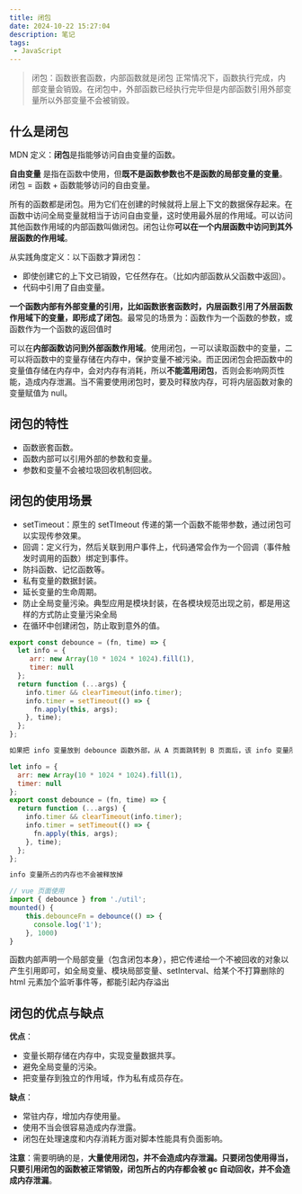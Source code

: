 ```yaml
---
title: 闭包
date: 2024-10-22 15:27:04
description: 笔记
tags:
 - JavaScript
---
```


> 闭包：函数嵌套函数，内部函数就是闭包 正常情况下，函数执行完成，内部变量会销毁。在闭包中，外部函数已经执行完毕但是内部函数引用外部变量所以外部变量不会被销毁。

## 什么是闭包

MDN 定义：**闭包**是指能够访问自由变量的函数。

**自由变量** 是指在函数中使用，但**既不是函数参数也不是函数的局部变量的变量**。闭包 = 函数 + 函数能够访问的自由变量。

所有的函数都是闭包。用为它们在创建的时候就将上层上下文的数据保存起来。在函数中访问全局变量就相当于访问自由变量，这时使用最外层的作用域。可以访问其他函数作用域的内部函数叫做闭包。闭包让你**可以在一个内层函数中访问到其外层函数的作用域**。

从实践角度定义：以下函数才算闭包：

- 即使创建它的上下文已销毁，它任然存在。（比如内部函数从父函数中返回）。
- 代码中引用了自由变量。

**一个函数内部有外部变量的引用，比如函数嵌套函数时，内层函数引用了外层函数作用域下的变量，即形成了闭包**。最常见的场景为：函数作为一个函数的参数，或函数作为一个函数的返回值时

可以在**内部函数访问到外部函数作用域**。使用闭包，一可以读取函数中的变量，二可以将函数中的变量存储在内存中，保护变量不被污染。而正因闭包会把函数中的变量值存储在内存中，会对内存有消耗，所以**不能滥用闭包**，否则会影响网页性能，造成内存泄漏。当不需要使用闭包时，要及时释放内存，可将内层函数对象的变量赋值为 null。

## 闭包的特性

- 函数嵌套函数。
- 函数内部可以引用外部的参数和变量。
- 参数和变量不会被垃圾回收机制回收。

## 闭包的使用场景

- setTimeout：原生的 setTImeout 传递的第一个函数不能带参数，通过闭包可以实现传参效果。
- 回调：定义行为，然后关联到用户事件上，代码通常会作为一个回调（事件触发时调用的函数）绑定到事件。
- 防抖函数、记忆函数等。
- 私有变量的数据封装。
- 延长变量的生命周期。
- 防止全局变量污染。典型应用是模块封装，在各模块规范出现之前，都是用这样的方式防止变量污染全局
- 在循环中创建闭包，防止取到意外的值。

```js
export const debounce = (fn, time) => {
  let info = {
     arr: new Array(10 * 1024 * 1024).fill(1),
     timer: null
  };
  return function (...args) {
    info.timer && clearTimeout(info.timer);
    info.timer = setTimeout(() => {
      fn.apply(this, args);
    }, time);
  };
};

如果把 info 变量放到 debounce 函数外部，从 A 页面跳转到 B 页面后，该 info 变量所占的内存会被释放掉吗？

let info = {
  arr: new Array(10 * 1024 * 1024).fill(1),
  timer: null
};
export const debounce = (fn, time) => {
  return function (...args) {
    info.timer && clearTimeout(info.timer);
    info.timer = setTimeout(() => {
      fn.apply(this, args);
    }, time);
  };
};

info 变量所占的内存也不会被释放掉

// vue 页面使用
import { debounce } from './util';
mounted() {
    this.debounceFn = debounce(() => {
      console.log('1');
    }, 1000)
}
```

函数内部声明一个局部变量（包含闭包本身），把它传递给一个不被回收的对象以产生引用即可，如全局变量、模块局部变量、setInterval、给某个不打算删除的 html 元素加个监听事件等，都能引起内存溢出

## 闭包的优点与缺点

**优点**：

- 变量长期存储在内存中，实现变量数据共享。
- 避免全局变量的污染。
- 把变量存到独立的作用域，作为私有成员存在。

**缺点**：

- 常驻内存，增加内存使用量。
- 使用不当会很容易造成内存泄露。
- 闭包在处理速度和内存消耗方面对脚本性能具有负面影响。

**注意**：需要明确的是，**大量使用闭包，并不会造成内存泄漏。只要闭包使用得当，只要引用闭包的函数被正常销毁，闭包所占的内存都会被 gc 自动回收，并不会造成内存泄漏**。